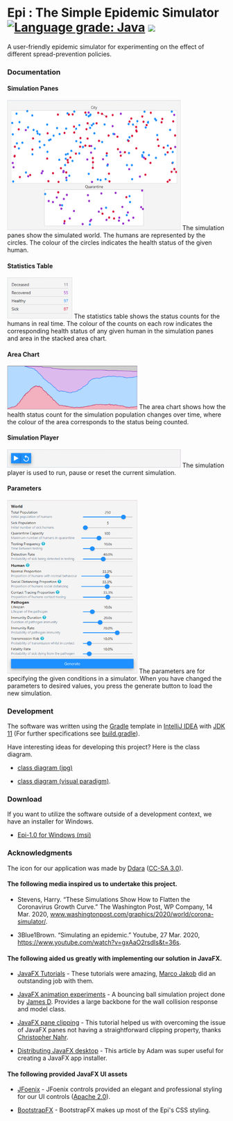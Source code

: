 # Epi : The Simple Epidemic Simulator [![Language grade: Java](https://img.shields.io/lgtm/grade/java/g/J0HNN7G/EpiSim.svg?logo=lgtm&logoWidth=18)](https://lgtm.com/projects/g/J0HNN7G/EpiSim/context:java) <img src="https://img.shields.io/github/license/J0HNN7G/EpiSim">

A user-friendly epidemic simulator for experimenting on the effect of different spread-prevention policies.

### Documentation
#### Simulation Panes
<img src="https://github.com/J0HNN7G/EpiSim/blob/master/doc/SimulationPanes.png" width="400" height="300"> 
The simulation panes show the simulated world. The humans are represented by the circles. The colour of the circles indicates the       health status of the given human.

#### Statistics Table 
<img src="https://github.com/J0HNN7G/EpiSim/blob/master/doc/StatisticsTable.png" width="150"> 
The statistics table shows the status counts for the humans in real time. The colour of the counts on each row indicates the corresponding health status of any given human in the simulation panes and area in the stacked area chart.

#### Area Chart
<img src="https://github.com/J0HNN7G/EpiSim/blob/master/doc/AreaChart.png" width="300">
The area chart shows how the health status count for the simulation population changes over time, where the colour of the area corresponds to the status being counted.

#### Simulation Player
<img src="https://github.com/J0HNN7G/EpiSim/blob/master/doc/SimulationPlayer.png" width="400">
The simulation player is used to run, pause or reset the current simulation.

#### Parameters
<img src="https://github.com/J0HNN7G/EpiSim/blob/master/doc/Parameters.png" width="300" height="400">
The parameters are for specifying the given conditions in a simulator. When you have changed the parameters to desired values, you press the generate button to load the new simulation.

### Development 

The software was written using the [Gradle](https://gradle.org/) template in [IntelliJ IDEA](https://www.jetbrains.com/idea/) with [JDK 11](https://www.oracle.com/java/technologies/javase-jdk11-downloads.html) (For further specifications see [build.gradle](https://github.com/J0HNN7G/EpiSim/blob/master/build.gradle)).

Have interesting ideas for developing this project? Here is the class diagram.
- [class diagram (jpg)](https://www.dropbox.com/s/y2o4s7x7vnb244h/Epi%20Class%20Diagram.jpg?dl=1) 

- [class diagram (visual paradigm)](https://www.dropbox.com/s/drcfb5krf6yli4q/Epi%20Class%20Diagram.vpp?dl=1). 

### Download
If you want to utilize the software outside of a development context, we have an installer for Windows.  

- [Epi-1.0 for Windows (msi)](https://www.dropbox.com/s/l94zermzjs9mlfs/Epi-1.0.msi?dl=1)

### Acknowledgments
The icon for our application was made by [Ddara](https://www.iconfinder.com/dDara) ([CC-SA 3.0](https://creativecommons.org/licenses/by-sa/3.0/legalcode)).

#### The following media inspired us to undertake this project.
- Stevens, Harry. “These Simulations Show How to Flatten the Coronavirus Growth Curve.” The Washington Post, WP Company, 14 Mar. 2020, www.washingtonpost.com/graphics/2020/world/corona-simulator/. 

- 3Blue1Brown. “Simulating an epidemic.” Youtube, 27 Mar. 2020, https://www.youtube.com/watch?v=gxAaO2rsdIs&t=36s.

#### The following aided us greatly with implementing our solution in JavaFX.  
- [JavaFX Tutorials](https://code.makery.ch/library/javafx-tutorial/) - These tutorials were amazing, [Marco Jakob](https://code.makery.ch/about/) did an outstanding job with them.

- [JavaFX animation experiments](https://gist.github.com/james-d/8327842) - A bouncing ball simulation project done by [James D](https://gist.github.com/james-d). Provides a large backbone for the wall collision response and model class.

- [JavaFX pane clipping](https://news.kynosarges.org/2016/11/03/javafx-pane-clipping/) - This tutorial helped us with overcoming the issue of JavaFX panes not having a straightforward clipping property, thanks [Christopher Nahr](https://news.kynosarges.org/author/cnahr/).

- [Distributing JavaFX desktop](https://walczak.it/blog/distributing-javafx-desktop-applications-without-requiring-jvm-using-jlink-and-jpackage) - This article by Adam was super useful for creating a JavaFX app installer. 

#### The following provided JavaFX UI assets 
- [JFoenix](http://www.jfoenix.com/) - JFoenix controls provided an elegant and professional styling for our UI controls ([Apache 2.0](http://www.jfoenix.com/documentation.html#License)). 

- [BootstrapFX](https://github.com/kordamp/bootstrapfx) - BootstrapFX makes up most of the Epi's CSS styling.
